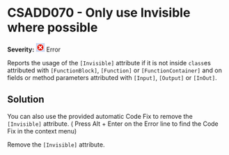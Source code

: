 # CSADD070 - Only use Invisible where possible

**Severity:** ![Error](images/Error.png) Error

Reports the usage of the `[Invisible]` attribute if it is not inside `class`es attributed with `[FunctionBlock]`, `[Function]` or `[FunctionContainer]` and on fields or method parameters attributed with `[Input]`, `[Output]` or `[InOut]`.

## Solution

You can also use the provided automatic Code Fix to remove the `[Invisible]` attribute. ( Press Alt + Enter on the Error line to find the Code Fix in the context menu) 

Remove the `[Invisible]` attribute.